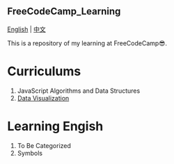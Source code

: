 ## FreeCodeCamp_Learning

<div>   <a href="./README.md">English</a> |    <a href="./README.zh-CN.md">中文</a>

This is a repository of my learning at FreeCodeCamp😎.

# Curriculums

1. JavaScript Algorithms and Data Structures
2. [Data Visualization](./curricula_md/02-data-visualization/table-of-contents.md)

# Learning Engish

1. To Be Categorized
2. Symbols
